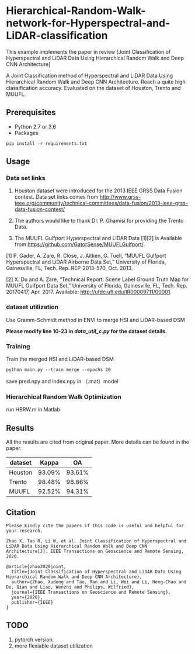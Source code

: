 # Hierarchical-Random-Walk-network-for-Hyperspectral-and-LiDAR-classification

This example implements the paper in review [Joint Classification of Hyperspectral and LiDAR Data Using Hierarchical Random Walk and Deep CNN Architecture]

A Joint Classification method of Hyperspectral and LiDAR Data Using Hierarchical Random Walk and Deep CNN Architecture. Reach a quite high classification accuracy. Evaluated on the dataset of Houston, Trento and MUUFL. 

## Prerequisites
- Python 2.7 or 3.6
- Packages
```
pip install -r requirements.txt
```

## Usage

### Data set links

1. Houston dataset were introduced for the 2013 IEEE GRSS Data Fusion contest. Data set links comes from http://www.grss-ieee.org/community/technical-committees/data-fusion/2013-ieee-grss-data-fusion-contest/

2. The authors would like to thank Dr. P. Ghamisi for providing the Trento Data. 

3. The MUUFL Gulfport Hyperspectral and LIDAR Data [1][2] is Available from https://github.com/GatorSense/MUUFLGulfport/.

[1] P. Gader, A. Zare, R. Close, J. Aitken, G. Tuell, “MUUFL Gulfport Hyperspectral and LiDAR Airborne Data Set,” University of Florida, Gainesville, FL, Tech. Rep. REP-2013-570, Oct. 2013.

[2] X. Du and A. Zare, “Technical Report: Scene Label Ground Truth Map for MUUFL Gulfport Data Set,” University of Florida, Gainesville, FL, Tech. Rep. 20170417, Apr. 2017. Available: http://ufdc.ufl.edu/IR00009711/00001.

### dataset utilization

Use Gramm-Schmidt method in ENVI to merge HSI and LiDAR-based DSM

**Please modify line 10-23 in *data_util_c.py* for the dataset details.**

### Training

Train the merged HSI and LiDAR-based DSM
```
python main.py --train merge --epochs 20 
```
save pred.npy and index.npy in （.mat）model

### Hierarchical Random Walk Optimization

run HBRW.m in Matlab 

## Results
All the results are cited from original paper. More details can be found in the paper.

| dataset  	 | Kappa | OA      |
|---------- |-------  |--------|
| Houston  | 93.09%| 93.61%|
| Trento    | 98.48%| 98.86% |
| MUUFL    | 92.52%| 94.31% |

## Citation
```
Please kindly cite the papers if this code is useful and helpful for your research.

Zhao X, Tao R, Li W, et al. Joint Classification of Hyperspectral and LiDAR Data Using Hierarchical Random Walk and Deep CNN Architecture[J]. IEEE Transactions on Geoscience and Remote Sensing, 2020.

@article{zhao2020joint,
  title={Joint Classification of Hyperspectral and LiDAR Data Using Hierarchical Random Walk and Deep CNN Architecture},
  author={Zhao, Xudong and Tao, Ran and Li, Wei and Li, Heng-Chao and Du, Qian and Liao, Wenzhi and Philips, Wilfried},
  journal={IEEE Transactions on Geoscience and Remote Sensing},
  year={2020},
  publisher={IEEE}
}

```
## TODO
1. pytorch version.
2. more flexiable dataset utilization
